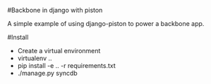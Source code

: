 #Backbone in django with piston 

A simple example of using django-piston to power a backbone app.

#Install

* Create a virtual environment
* virtualenv ..
* pip install -e .. -r requirements.txt
* ./manage.py syncdb

